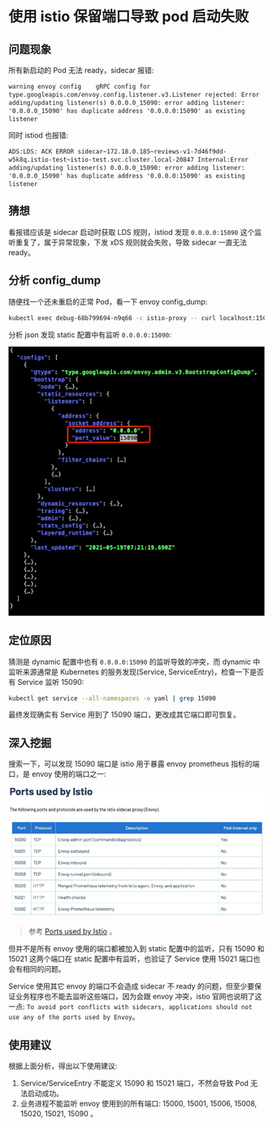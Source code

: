 # 使用 istio 保留端口导致 pod 启动失败

## 问题现象

所有新启动的 Pod 无法 ready，sidecar 报错:

```log
warning	envoy config	gRPC config for type.googleapis.com/envoy.config.listener.v3.Listener rejected: Error adding/updating listener(s) 0.0.0.0_15090: error adding listener: '0.0.0.0_15090' has duplicate address '0.0.0.0:15090' as existing listener
```

同时 istiod 也报错:

```log
ADS:LDS: ACK ERROR sidecar~172.18.0.185~reviews-v1-7d46f9dd-w5k8q.istio-test~istio-test.svc.cluster.local-20847 Internal:Error adding/updating listener(s) 0.0.0.0_15090: error adding listener: '0.0.0.0_15090' has duplicate address '0.0.0.0:15090' as existing listener
```

## 猜想

看报错应该是 sidecar 启动时获取 LDS 规则，istiod 发现 `0.0.0.0:15090` 这个监听重复了，属于异常现象，下发 xDS 规则就会失败，导致 sidecar 一直无法 ready。

## 分析 config_dump

随便找一个还未重启的正常 Pod，看一下 envoy config_dump:

```bash
kubectl exec debug-68b799694-n9q66 -c istio-proxy -- curl localhost:15000/config_dump
```

分析 json 发现 static 配置中有监听 `0.0.0.0:15090`:

![](using-istio-reserved-port-causes-pod-start-failed-1.png)

## 定位原因

猜测是 dynamic 配置中也有 `0.0.0.0:15090` 的监听导致的冲突，而 dynamic 中监听来源通常是 Kubernetes 的服务发现(Service, ServiceEntry)，检查一下是否有 Service 监听 15090:

```bash
kubectl get service --all-namespaces -o yaml | grep 15090
```

最终发现确实有 Service 用到了 15090 端口，更改成其它端口即可恢复。

## 深入挖掘

搜索一下，可以发现 15090 端口是 istio 用于暴露 envoy prometheus 指标的端口，是 envoy 使用的端口之一:

![](using-istio-reserved-port-causes-pod-start-failed-2.jpg)

> 参考 [Ports used by Istio](https://istio.io/latest/docs/ops/deployment/requirements/) 。

但并不是所有 envoy 使用的端口都被加入到 static 配置中的监听，只有 15090 和 15021 这两个端口在 static 配置中有监听，也验证了 Service 使用 15021 端口也会有相同的问题。

Service 使用其它 envoy 的端口不会造成 sidecar 不 ready 的问题，但至少要保证业务程序也不能去监听这些端口，因为会跟 envoy 冲突，istio 官网也说明了这一点: `To avoid port conflicts with sidecars, applications should not use any of the ports used by Envoy`。

## 使用建议

根据上面分析，得出以下使用建议:
1. Service/ServiceEntry 不能定义 15090 和 15021 端口，不然会导致 Pod 无法启动成功。
2. 业务进程不能监听 envoy 使用到的所有端口: 15000, 15001, 15006, 15008, 15020, 15021, 15090 。